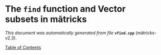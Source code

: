 
# The `find` function and Vector subsets in mātricks
_This document was automatically generated from file_ **`vfind.cpp`** (mātricks-v2.3).


[Table of Contents](README.md)
